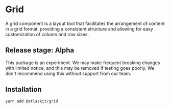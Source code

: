 # Grid

A grid component is a layout tool that facilitates the arrangement of content in a grid format, providing a consistent structure and allowing for easy customization of column and row sizes.

## Release stage: Alpha

This package is an experiment. We may make frequent breaking changes with limited notice, and this may be removed if testing goes poorly. We don't recommend using this without support from our team.

## Installation

```sh
yarn add @atlaskit/grid
```
